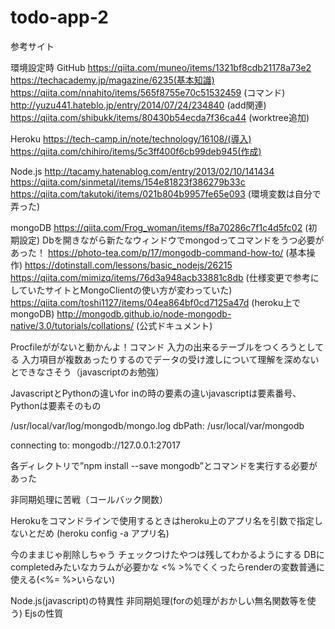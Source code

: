 # todo-app-2
参考サイト

環境設定時
GitHub
https://qiita.com/muneo/items/1321bf8cdb21178a73e2
https://techacademy.jp/magazine/6235(基本知識)
https://qiita.com/nnahito/items/565f8755e70c51532459 (コマンド)
http://yuzu441.hateblo.jp/entry/2014/07/24/234840  (add関連)
https://qiita.com/shibukk/items/80430b54ecda7f36ca44 (worktree追加)

Heroku
https://tech-camp.in/note/technology/16108/(導入)
https://qiita.com/chihiro/items/5c3ff400f6cb99deb945(作成)

Node.js
http://tacamy.hatenablog.com/entry/2013/02/10/141434
https://qiita.com/sinmetal/items/154e81823f386279b33c
https://qiita.com/takutoki/items/021b804b9957fe65e093 (環境変数は自分で弄った)

mongoDB
https://qiita.com/Frog_woman/items/f8a70286c7f1c4d5fc02 (初期設定)
Dbを開きながら新たなウィンドウでmongodってコマンドをうつ必要があった！
https://photo-tea.com/p/17/mongodb-command-how-to/ (基本操作)
https://dotinstall.com/lessons/basic_nodejs/26215
https://qiita.com/mimizq/items/76d3a948acb33881c8db (仕様変更で参考にしていたサイトとMongoClientの使い方が変わっていた)
https://qiita.com/toshi1127/items/04ea864bf0cd7125a47d (heroku上でmongoDB)
http://mongodb.github.io/node-mongodb-native/3.0/tutorials/collations/ (公式ドキュメント)

Procfileががないと動かんよ！コマンド
入力の出来るテーブルをつくろうとしてる
入力項目が複数あったりするのでデータの受け渡しについて理解を深めないとできなさそう（javascriptのお勉強）

JavascriptとPythonの違いfor inの時の要素の違いjavascriptは要素番号、Pythonは要素そのもの

/usr/local/var/log/mongodb/mongo.log
dbPath: /usr/local/var/mongodb

connecting to: mongodb://127.0.0.1:27017

各ディレクトリで”npm install --save mongodb”とコマンドを実行する必要があった


非同期処理に苦戦（コールバック関数）

Herokuをコマンドラインで使用するときはheroku上のアプリ名を引数で指定しないとだめ (heroku config -a アプリ名)

今のままじゃ削除しちゃう
チェックつけたやつは残してわかるようにする
DBにcompletedみたいなカラムが必要かな
<% >%でくくったらrenderの変数普通に使える(<%= %>いらない)

Node.js(javascript)の特異性
非同期処理(forの処理がおかしい無名関数等を使う)
Ejsの性質

